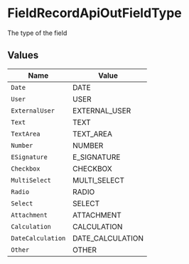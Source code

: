 # FieldRecordApiOutFieldType

The type of the field


## Values

| Name              | Value             |
| ----------------- | ----------------- |
| `Date`            | DATE              |
| `User`            | USER              |
| `ExternalUser`    | EXTERNAL_USER     |
| `Text`            | TEXT              |
| `TextArea`        | TEXT_AREA         |
| `Number`          | NUMBER            |
| `ESignature`      | E_SIGNATURE       |
| `Checkbox`        | CHECKBOX          |
| `MultiSelect`     | MULTI_SELECT      |
| `Radio`           | RADIO             |
| `Select`          | SELECT            |
| `Attachment`      | ATTACHMENT        |
| `Calculation`     | CALCULATION       |
| `DateCalculation` | DATE_CALCULATION  |
| `Other`           | OTHER             |